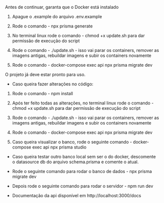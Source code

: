 Antes de continuar, garanta que o Docker está instalado

1. Apague o .example do arquivo .env.example

2. Rode o comando - npx prisma generate

3. No terminal linux rode o comando - chmod +x update.sh para dar permissão de execução do script

4. Rode o comando - ./update.sh - isso vai parar os containers, remover as imagens antigas, rebuildar imagens e subir os containers novamente

5. Rode o comando - docker-compose exec api npx prisma migrate dev

O projeto já deve estar pronto para uso.

- Caso queira fazer alterações no código:

1. Rode o comando - npm install

2. Após ter feito todas as alterações, no terminal linux rode o comando - chmod +x update.sh para dar permissão de execução do script

3. Rode o comando - ./update.sh - isso vai parar os containers, remover as imagens antigas, rebuildar imagens e subir os containers novamente

4. Rode o comando - docker-compose exec api npx prisma migrate dev

5. Caso queira visualizar o banco, rode o seguinte comando - docker-compose exec api npx prisma studio

- Caso queira testar outro banco local sem ser o do docker, descomente o datasource db do arquivo schema.prisma e comente o atual.
- Rode o seguinte comando para rodar o banco de dados - npx prisma migrate dev
- Depois rode o seguinte comando para rodar o servidor - npm run dev

- Documentação da api disponível em http://localhost:3000/docs
